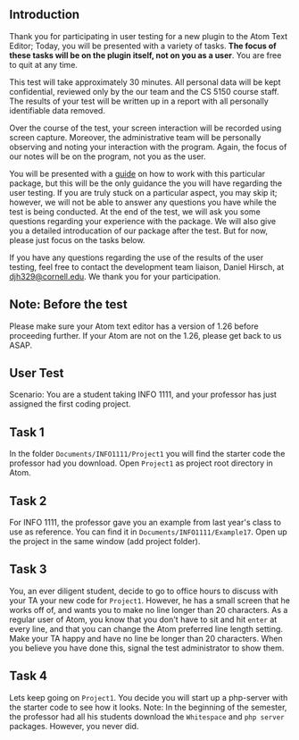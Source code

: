 ## Introduction
Thank you for participating in user testing for a new plugin to the Atom Text Editor; Today, you will be presented with a variety of tasks. **The focus of these tasks will be on the plugin itself, not on you as a user**. You are free to quit at any time.

This test will take approximately 30 minutes. All personal data will be kept confidential, reviewed only by the our team and the CS 5150 course staff.  The results of your test will be written up in a report with all personally identifiable data removed.

Over the course of the test, your screen interaction will be recorded using screen capture. Moreover, the administrative team will be personally observing and noting your interaction with the program. Again, the focus of our notes will be on the program, not you as the user.

You will be presented with a [guide](https://github.com/Saqif280/atomic-management#readme) on how to work with this particular package, but this will be the only guidance the you will have regarding the user testing. If you are truly stuck on a particular aspect, you may skip it; however, we will not be able to answer any questions you have while the test is being conducted. At the end of the test, we will ask you some questions regarding your experience with the package. We will also give you a detailed introducation of our package after the test. But for now, please just focus on the tasks below.

If you have any questions regarding the use of the results of the user testing, feel free to contact the development team liaison, Daniel Hirsch, at djh329@cornell.edu. We thank you for your participation.

## Note: Before the test
Please make sure your Atom text editor has a version of 1.26 before proceeding further. If your Atom are not on the 1.26, please get back to us ASAP.

## User Test
Scenario: You are a student taking INFO 1111, and your professor has just assigned the first coding project.

## Task 1
In the folder `Documents/INFO1111/Project1` you will find the starter code the professor had you download. Open `Project1` as project root directory in Atom.

## Task 2
For INFO 1111, the professor gave you an example from last year's class to use as reference. You can find it in `Documents/INFO1111/Example17`. Open up the project in the same window (add project folder).

## Task 3
You, an ever diligent student, decide to go to office hours to discuss with your TA your new code for `Project1`. However, he has a small screen that he works off of, and wants you to make no line longer than 20 characters. As a regular user of Atom, you know that you don't have to sit and hit `enter` at every line, and that you can change the Atom preferred line length setting. Make your TA happy and have no line be longer than 20 characters. When you believe you have done this, signal the test administrator to show them.

## Task 4
Lets keep going on `Project1`. You decide you will start up a php-server with the starter code to see how it looks. Note: In the beginning of the semester, the professor had all his students download the `Whitespace` and `php server` packages. However, you never did.
